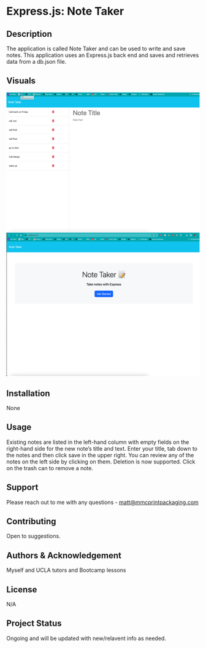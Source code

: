 # Express.js: Note Taker

## Description

The application is called Note Taker and can be used to write and save notes. This application uses an Express.js back end and saves and retrieves data from a db.json file.

## Visuals
![NoteTaker Home](./public/assets/homepage.png)
![NoteTaker Notes](./public/assets/notepage.png)

## Installation
None

## Usage
Existing notes are listed in the left-hand column with empty fields on the right-hand side for the new note’s title and text.  Enter your title, tab down to the notes and then click save in the upper right.  You can review any of the notes on the left side by clicking on them.  Deletion is now supported.  Click on the trash can to remove a note. 

## Support
Please reach out to me with any questions - matt@mmcprintpackaging.com

## Contributing
Open to suggestions.

## Authors & Acknowledgement
Myself and UCLA tutors and Bootcamp lessons

## License
N/A

## Project Status
Ongoing and will be updated with new/relavent info as needed.
